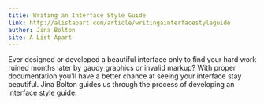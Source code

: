 ```yaml
---
title: Writing an Interface Style Guide
link: http://alistapart.com/article/writingainterfacestyleguide
author: Jina Bolton
site: A List Apart
---
```


Ever designed or developed a beautiful interface only to find your hard work ruined months later by gaudy graphics or invalid markup? With proper documentation you'll have a better chance at seeing your interface stay beautiful. Jina Bolton guides us through the process of developing an interface style guide.
